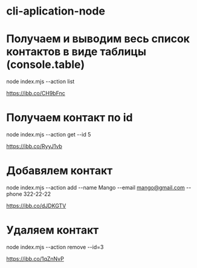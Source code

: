 # cli-aplication-node

# Получаем и выводим весь список контактов в виде таблицы (console.table)

node index.mjs --action list

https://ibb.co/CH9bFnc

# Получаем контакт по id

node index.mjs --action get --id 5

https://ibb.co/RyyJ1vb

# Добавялем контакт

node index.mjs --action add --name Mango --email mango@gmail.com --phone 322-22-22

https://ibb.co/dJDKGTV

# Удаляем контакт

node index.mjs --action remove --id=3

https://ibb.co/1qZnNvP
